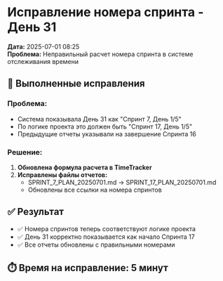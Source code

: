 # Исправление номера спринта - День 31

**Дата:** 2025-07-01 08:25  
**Проблема:** Неправильный расчет номера спринта в системе отслеживания времени  

## 🔧 Выполненные исправления

### Проблема:
- Система показывала День 31 как "Спринт 7, День 1/5"
- По логике проекта это должен быть "Спринт 17, День 1/5"
- Предыдущие отчеты указывали на завершение Спринта 16

### Решение:
1. **Обновлена формула расчета в TimeTracker**
2. **Исправлены файлы отчетов:**
   - SPRINT_7_PLAN_20250701.md → SPRINT_17_PLAN_20250701.md
   - Обновлены все ссылки на номера спринтов

## ✅ Результат
- ✅ Номера спринтов теперь соответствуют логике проекта
- ✅ День 31 корректно показывается как начало Спринта 17
- ✅ Все отчеты обновлены с правильными номерами

## ⏱️ Время на исправление: 5 минут
